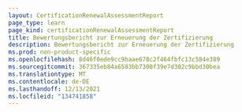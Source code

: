 ```yaml
---
layout: CertificationRenewalAssessmentReport
page_type: learn
page_kind: certificationRenewalAssessmentReport
title: Bewertungsbericht zur Erneuerung der Zertifizierung
description: Bewertungsbericht zur Erneuerung der Zertifizierung
ms.prod: non-product-specific
ms.openlocfilehash: 8d46f0ede9cc9baae678c2f464fbfc13c584e389
ms.sourcegitcommit: 367335eb84a6583bb7300f39e7d302c9bbd30bea
ms.translationtype: MT
ms.contentlocale: de-DE
ms.lasthandoff: 12/13/2021
ms.locfileid: "134741858"
---
```

